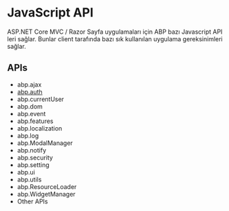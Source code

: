 # JavaScript API

ASP.NET Core MVC / Razor Sayfa uygulamaları için ABP bazı Javascript API leri sağlar. Bunlar client tarafında bazı sık kullanılan uygulama gereksinimleri sağlar.

## APIs

* abp.ajax
* [abp.auth](Auth.md)
* abp.currentUser
* abp.dom
* abp.event
* abp.features
* abp.localization
* abp.log
* abp.ModalManager
* abp.notify
* abp.security
* abp.setting
* abp.ui
* abp.utils
* abp.ResourceLoader
* abp.WidgetManager
* Other APIs
